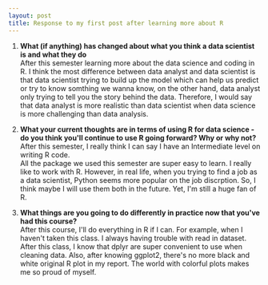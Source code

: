 ```yaml
---
layout: post
title: Response to my first post after learning more about R
---
```


1. **What (if anything) has changed about what you think a data scientist is and what they do**\
   After this semester learning more about the data science and coding in R. I think the most difference between data analyst and data scientist is that
   data scientist trying to build up the model which can help us predict or try to know somthing we wanna know, on the other hand, data analyst only trying to 
   tell you the story behind the data. Therefore, I would say that data analyst is more realistic than data scientist when data science is more challenging than data analysis.
   
2. **What your current thoughts are in terms of using R for data science - do you think you'll continue to use R going forward?  Why or why not?**\
  After this semester, I really think I can say I have an Intermediate level on writing R code.\
  All the package we used this semester are super easy to learn.
  I really like to work with R. However, in real life, when you trying to find a job as a data scientist, Python seems more popular on the job discrption.
  So, I think maybe I will use them both in the future.
  Yet, I'm still a huge fan of R.
  
3. **What things are you going to do differently in practice now that you've had this course?**\
    After this course, I'll do everything in R if I can. For example, when I haven't taken this class. I always having trouble with read in dataset. After this class, I know that
    dplyr are super convenient to use when cleaning data. Also, after knowing ggplot2, there's no more black and white original R plot in my report. The world with colorful plots
    makes me so proud of myself.

